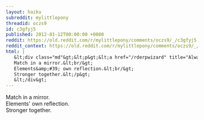 ```yaml
---
layout: haiku
subreddit: mylittlepony
threadid: oczs9
id: c3gfyj5
published: 2012-01-12T00:00:00 +0000
reddit: https://old.reddit.com/r/mylittlepony/comments/oczs9/_/c3gfyj5
reddit_context: https://old.reddit.com/r/mylittlepony/comments/oczs9/_/c3gfyj5?context=3
html: |
   &lt;div class="md"&gt;&lt;p&gt;&lt;a href="/rderpwizard" title="Always Relevant / Honesty And Loyalty / Paper Bag Princess"&gt;&lt;/a&gt;
   Match in a mirror.&lt;br/&gt;
   Elements&amp;#39; own reflection.&lt;br/&gt;
   Stronger together.&lt;/p&gt;
   &lt;/div&gt;
---
```


[](/rderpwizard "Always Relevant / Honesty And Loyalty / Paper Bag Princess")
Match in a mirror.  
Elements' own reflection.  
Stronger together.